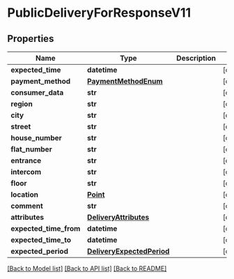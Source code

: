 # PublicDeliveryForResponseV11

## Properties
Name | Type | Description | Notes
------------ | ------------- | ------------- | -------------
**expected_time** | **datetime** |  | [optional] 
**payment_method** | [**PaymentMethodEnum**](PaymentMethodEnum.md) |  | [optional] 
**consumer_data** | **str** |  | [optional] 
**region** | **str** |  | [optional] 
**city** | **str** |  | [optional] 
**street** | **str** |  | [optional] 
**house_number** | **str** |  | [optional] 
**flat_number** | **str** |  | [optional] 
**entrance** | **str** |  | [optional] 
**intercom** | **str** |  | [optional] 
**floor** | **str** |  | [optional] 
**location** | [**Point**](Point.md) |  | [optional] 
**comment** | **str** |  | [optional] 
**attributes** | [**DeliveryAttributes**](DeliveryAttributes.md) |  | [optional] 
**expected_time_from** | **datetime** |  | [optional] 
**expected_time_to** | **datetime** |  | [optional] 
**expected_period** | [**DeliveryExpectedPeriod**](DeliveryExpectedPeriod.md) |  | [optional] 

[[Back to Model list]](../README.md#documentation-for-models) [[Back to API list]](../README.md#documentation-for-api-endpoints) [[Back to README]](../README.md)

